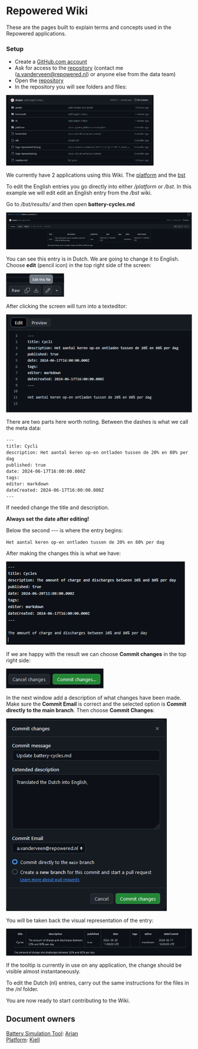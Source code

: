 # Repowered Wiki
These are the pages built to explain terms and concepts used in the Repowered applications.

### Setup
- Create a [GitHub.com account](https://www.github.com/) <br>
- Ask for access to the [repository](https://github.com/repowerednl/wiki) (contact me (a.vanderveen@repowered.nl) or anyone else from the data team)<br>
- Open the [repository](https://github.com/repowerednl/wiki)
- In the repository you will see folders and files:

<img src=assets/image.png width="400px" >

We currently have 2 applications using this Wiki. 
The [platform](https://mijn.repowered.nl) and the [bst](https://bst.repowered.nl)

To edit the English entries you go directly into either */platform* or */bst*. In this example we will edit edit an English entry from the */bst* wiki.


Go to */bst/results/* and then open **battery-cycles.md** 

![alt text](assets/image-1.png)

You can see this entry is in Dutch. We are going to change it to English. Choose **edit** (pencil icon) in the top right side of the screen: 

![alt text](assets/image-2.png)

After clicking the screen will turn into a texteditor:

![alt text](assets/image-3.png)

There are two parts here worth noting. Between the dashes is what we call the meta data: 

`---`<br>
`title: Cycli` <br>
`description: Het aantal keren op-en ontladen tussen de 20% en 80% per dag` <br>
`published: true` <br>
`date: 2024-06-17T16:00:00.000Z` <br>
`tags: ` <br>
`editor: markdown` <br>
`dateCreated: 2024-06-17T16:00:00.000Z` <br>
`---`<br>

If needed change the title and description.

**Always set the date after editing!**

Below the second *---* is where the entry begins:

`Het aantal keren op-en ontladen tussen de 20% en 80% per dag`

After making the changes this is what we have:

![alt text](assets/image-4.png)

If we are happy with the result we can choose **Commit changes** in the top right side:

![alt text](assets/image-5.png)

In the next window add a description of what changes have been made. Make sure the **Commit Email** is correct and the selected option is **Commit directly to the main branch**.
Then choose **Commit Changes**:

![alt text](assets/image-6.png)

You will be taken back the visual representation of the entry:

![alt text](assets/image-7.png)

If the tooltip is currently in use on any application, the change should be visible almost instantaneously. 

To edit the Dutch (nl) entries, carry out the same instructions for the files in the */nl* folder.

You are now ready to start contributing to the Wiki.
## Document owners

[Battery Simulation Tool](https://bst.repowered.nl): [Arjan](a.vanderveen@repowered.nl)<br>
[Platform](https://mijn.repowered.nl): [Kjell](k.boeije@repowered.nl)

